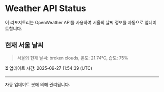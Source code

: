 
# Weather API Status

이 리포지토리는 OpenWeather API를 사용하여 서울의 날씨 정보를 자동으로 업데이트합니다.

## 현재 서울 날씨
> 서울의 현재 날씨: broken clouds, 온도: 21.74°C, 습도: 75%

⏳ 업데이트 시간: 2025-09-27 11:54:39 (UTC)

---
자동 업데이트 봇에 의해 관리됩니다.
